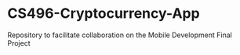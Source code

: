 # CS496-Cryptocurrency-App
Repository to facilitate collaboration on the Mobile Development Final Project
